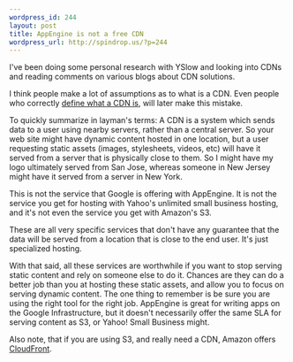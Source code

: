```yaml
--- 
wordpress_id: 244
layout: post
title: AppEngine is not a free CDN
wordpress_url: http://spindrop.us/?p=244
---
```

[c]: http://24ways.org/2008/using-google-app-engine-as-your-own-cdn

I've been doing some personal research with YSlow and looking into CDNs and reading comments on various blogs about CDN solutions.

I think people make a lot of assumptions as to what is a CDN.  Even people who correctly [define what a CDN is][c], will later make this mistake.

To quickly summarize in layman's terms:  A CDN is a system which sends data to a user using nearby servers, rather than a central server.  So your web site might have dynamic content hosted in one location, but a user requesting static assets (images, stylesheets, videos, etc) will have it served from a server that is physically close to them.  So I might have my logo ultimately served from San Jose, whereas someone in New Jersey might have it served from a server in New York.

This is not the service that Google is offering with AppEngine.  It is not the service you get for hosting with Yahoo's unlimited small business hosting, and it's not even the service you get with Amazon's S3.

These are all very specific services that don't have any guarantee that the data will be served from a location that is close to the end user.  It's just specialized hosting.

With that said, all these services are worthwhile if you want to stop serving static content and rely on someone else to do it.  Chances are they can do a better job than you at hosting these static assets, and allow you to focus on serving dynamic content.  The one thing to remember is be sure you are using the right tool for the right job.  AppEngine is great for writing apps on the Google Infrastructure, but it doesn't necessarily offer the same SLA for serving content as S3, or Yahoo! Small Business might.

Also note, that if you are using S3, and really need a CDN, Amazon offers [CloudFront](http://aws.amazon.com/cloudfront/).
